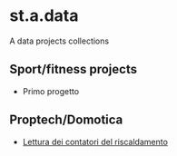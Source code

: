 # st.a.data
 A data projects collections

## Sport/fitness projects
* Primo progetto

## Proptech/Domotica
* [Lettura dei contatori del riscaldamento](Lettura_contatori_riscaldamento.md)